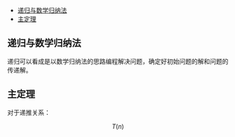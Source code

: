<!-- TOC -->

- [递归与数学归纳法](#递归与数学归纳法)
- [主定理](#主定理)

<!-- /TOC -->

## 递归与数学归纳法
递归可以看成是以数学归纳法的思路编程解决问题，确定好初始问题的解和问题的传递解。

## 主定理
对于递推关系：

$$T(n)$$